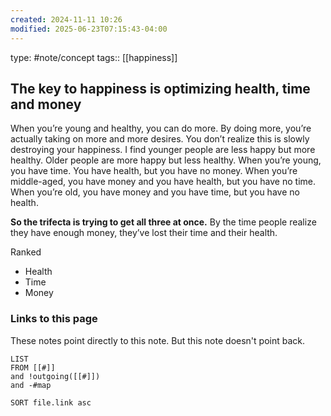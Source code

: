 ```yaml
---
created: 2024-11-11 10:26
modified: 2025-06-23T07:15:43-04:00
---
```

type: #note/concept 
tags:: [[happiness]]
## The key to happiness is optimizing health, time and money

When you’re young and healthy, you can do more. By doing more, you’re actually taking on more and more desires. You don’t realize this is slowly destroying your happiness. I find younger people are less happy but more healthy. Older people are more happy but less healthy. When you’re young, you have time. You have health, but you have no money. When you’re middle-aged, you have money and you have health, but you have no time. When you’re old, you have money and you have time, but you have no health.

**So the trifecta is trying to get all three at once.**
By the time people realize they have enough money, they’ve lost their time and their health.

Ranked
- Health
- Time 
- Money
### Links to this page
These notes point directly to this note. But this note doesn't point back.
```dataview
LIST
FROM [[#]]
and !outgoing([[#]])
and -#map

SORT file.link asc
```
